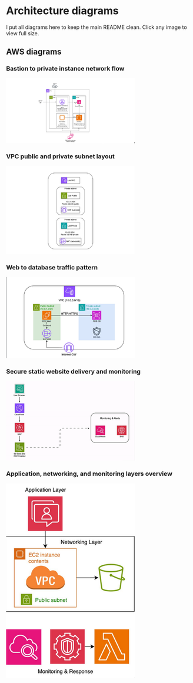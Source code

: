 # Architecture diagrams

I put all diagrams here to keep the main README clean. Click any image to view full size.

## AWS diagrams

### Bastion to private instance network flow
<a href="./aws/aws_vpc_bastion_web_private_flow.png">
<img src="./aws/aws_vpc_bastion_web_private_flow.png" width="350">
</a>

### VPC public and private subnet layout
<a href="./aws/aws_vpc_public_private_subnets.png">
<img src="./aws/aws_vpc_public_private_subnets.png" width="350">
</a>

### Web to database traffic pattern
<a href="./aws/aws_vpc_web_to_db_flow.png">
<img src="./aws/aws_vpc_web_to_db_flow.png" width="350">
</a>

### Secure static website delivery and monitoring
<a href="./aws/aws_cloudfront_waf_s3_monitoring.png">
<img src="./aws/aws_cloudfront_waf_s3_monitoring.png" width="350">
</a>

### Application, networking, and monitoring layers overview
<a href="./aws/aws_application_network_monitoring_layers.png">
<img src="./aws/aws_application_network_monitoring_layers.png" width="350">
</a>
